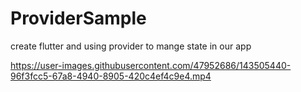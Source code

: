 # ProviderSample
create flutter and using provider to mange state in our app




https://user-images.githubusercontent.com/47952686/143505440-96f3fcc5-67a8-4940-8905-420c4ef4c9e4.mp4

